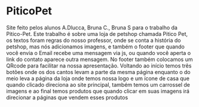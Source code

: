 # PiticoPet
 Site feito pelos alunos A.Dlucca, Bruna C., Bruna S para o trabalho da Pitico-Pet. 
Este trabalho é sobre uma loja de petshop chamada Pitico Pet, os textos foram regras do nosso professor, onde se conta a história do petshop, mas nós adicionamos imagens, e também o footer que quando você envia o Email recebe uma mensagem via js, ou quando você aperta o link do contato aparece outra mensagem. No footer também colocamos um QRcode para facilitar na nossa apresentação. Voltando ao início temos três botões onde os dos cantos levam a parte da mesma página enquanto o do meio leva a página da loja onde temos nossa logo e um ícone de casa que quando clicado direciona ao site principal, também temos um carrossel de imagens e ao final temos produtos que quando clicar em suas imagens irá direcionar a páginas que vendem esses produtos 
